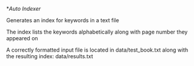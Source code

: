 **Auto Indexer*

Generates an index for keywords in a text file

The index lists the keywords alphabetically along with page number they
appeared on

A correctly formatted input file is located in data/test_book.txt along with the resulting index: data/results.txt

